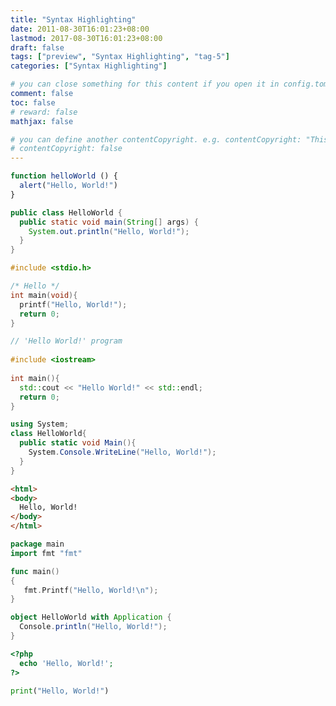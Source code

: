 ```yaml
---
title: "Syntax Highlighting"
date: 2011-08-30T16:01:23+08:00
lastmod: 2017-08-30T16:01:23+08:00
draft: false
tags: ["preview", "Syntax Highlighting", "tag-5"]
categories: ["Syntax Highlighting"]

# you can close something for this content if you open it in config.toml.
comment: false
toc: false
# reward: false
mathjax: false

# you can define another contentCopyright. e.g. contentCopyright: "This is an another copyright."
# contentCopyright: false
---
```



```js
function helloWorld () {
  alert("Hello, World!")
}
```

<!--more-->

```java
public class HelloWorld {
  public static void main(String[] args) {
    System.out.println("Hello, World!");
  }
}
```

```c
#include <stdio.h>

/* Hello */
int main(void){
  printf("Hello, World!");
  return 0;
}
```

```cpp
// 'Hello World!' program 
 
#include <iostream>
 
int main(){
  std::cout << "Hello World!" << std::endl;
  return 0;
}
```

```cs
using System;
class HelloWorld{
  public static void Main(){ 
    System.Console.WriteLine("Hello, World!");
  }
}
```

```html
<html>
<body>
  Hello, World!
</body>
</html>
```

```go
package main
import fmt "fmt"

func main() 
{
   fmt.Printf("Hello, World!\n");
}
```

```scala
object HelloWorld with Application {
  Console.println("Hello, World!");
}
```

```php
<?php
  echo 'Hello, World!';
?>
```

```python
print("Hello, World!") 
```
